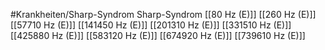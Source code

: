 #Krankheiten/Sharp-Syndrom
Sharp-Syndrom
[[80 Hz (E)]]
[[260 Hz (E)]]
[[57710 Hz (E)]]
[[141450 Hz (E)]]
[[201310 Hz (E)]]
[[331510 Hz (E)]]
[[425880 Hz (E)]]
[[583120 Hz (E)]]
[[674920 Hz (E)]]
[[739610 Hz (E)]]